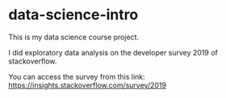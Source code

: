 # data-science-intro

This is my data science course project.

I did exploratory data analysis on the developer survey 2019 of stackoverflow.

You can access the survey from this link: https://insights.stackoverflow.com/survey/2019
